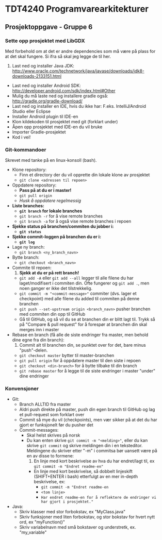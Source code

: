 ﻿# TDT4240 Programvarearkitekturer
## Prosjektoppgave - Gruppe 6

### Sette opp prosjektet med LibGDX
Med forbehold om at det er andre dependencies som må være på plass for at det skal fungere. Si ifra så skal jeg legge de til her.

1. Last ned og installer Java JDK: http://www.oracle.com/technetwork/java/javase/downloads/jdk8-downloads-2133151.html
* Last ned og installer Android SDK: http://developer.android.com/sdk/index.html#Other
* Mulig du må laste ned og installere gradle også: http://gradle.org/gradle-download/
* Last ned og installer en IDE, hvis du ikke har: F.eks. IntelliJ/Android Studio eller Eclipse
* Installer Android plugin til IDE-en
* Klon kildekoden til prosjektet med git (forklart under)
* Åpen opp prosjektet med IDE-en du vil bruke
* Importer Gradle-prosjektet
* Kod i vei!

### Git-kommandoer
Skrevet med tanke på en linux-konsoll (bash).

* Klone repository:
	* Finn et directory der du vil opprette din lokale klone av prosjektet
	* `git clone <adressen til repoen>`
* Oppdatere repository:
	* **Pass på at du er i master!**
	* `git pull origin`
	* *Husk å oppdatere regelmessig*
* **Liste branches:**
	* **`git branch` for lokale branches**
	* `git branch -r` for å vise remote branches
	* `git branch -a` for å også vise remote branches i repoen
* **Sjekke status på branchen/commiten du jobber i:**
	* **`git status`**
* **Sjekke commit-loggen på branchen du er i:**
	* **`git log`**
* Lage ny branch:
	* `git branch <ny_branch_navn>`
* Bytte branch:
	* `git checkout <branch_navn>`
* Commite til repoen:
	1. **Sjekk at du er på rett branch!**
	* `git add -A` eller `git add --all` legger til alle filene du har laget/modifisert i commiten din. Ofte fungerer og `git add .`, men noen ganger er ikke det tilstrekkelig.
	* `git commit -m "<commit-message>"` commiter (dvs. lager et checkpoint) med alle filene du added til commiten på denne branchen
	* `git push --set-upstream origin <branch_navn>` pusher branchen med commiten din opp til GitHub
	* Gå til GitHub, og så vil du se at branchen din er blitt lagt til. Trykk så på "Compare & pull request" for å forespør at branchen din skal merges inn i master
* Rebase en branch (få alle de siste endringer fra master, men behold dine egne fra din branch):
	1. Commit alt til branchen din, se punktet over for det, bare minus "push"-delen.
	* `git checkout master` bytter til master-branchen
	* `git pull origin` for å oppdatere master til den siste i repoen
	* `git checkout <din-branch>` for å bytte tilbake til din branch
	* `git rebase master` for å legge til de siste endringer i master "under" dine endringer

### Konvensjoner

* Git:
	* Branch ALLTID fra master
	* Aldri push direkte på master, push din egen branch til GitHub og lag et pull-request som forklart over
	* Commit så mye du vil (checkpoints), men vær sikker på at det du har gjort er funksjonelt før du pusher det
	* Commit-messages:
		* Skal helst skrives på norsk
		* Du kan enten skrive `git commit -m "<melding>"`, eller du kan skrive `git commit` og skrive meldingen din i en teksteditor. Meldingene du skriver etter "-m" i commitsa bør uansett være på en av disse to formene:
			1. En linje med kort beskrivelse av hva du har endret/lagt til, ex `git commit -m "Endret readme-en"`
			* En linje med kort beskrivelse, så dobbelt linjeskift (SHIFT+ENTER i bash) etterfulgt av en mer in-depth beskrivelse, ex:
				* `git commit -m "Endret readme-en`
				* `<tom linje>`
				* `Har endret readme-en for å reflektere de endringer vi har gjort i prosjektet."`
* Java:
	* Skriv klasser med stor forbokstav, ex "MyClass.java"
	* Skriv funksjoner med liten forbokstav, og stor bokstav for hvert nytt ord, ex "myFunction()"
	* Skriv variabelnavn med små bokstaver og understretk, ex. "my_variable"
